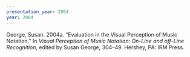 ```yaml
---
presentation_year: 2004
year: 2004
---
```


George, Susan. 2004a. “Evaluation in the Visual Perception of Music Notation.” In <i>Visual Perception of Music Notation: On-Line and off-Line Recognition</i>, edited by Susan George, 304–49. Hershey, PA: IRM Press.